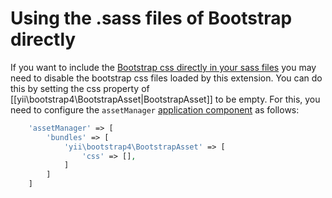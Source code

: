 Using the .sass files of Bootstrap directly
===========================================

If you want to include the [Bootstrap css directly in your sass files](http://getbootstrap.com/getting-started/#customizing)
you may need to disable the bootstrap css files loaded by this extension.
You can do this by setting the css property of [[yii\bootstrap4\BootstrapAsset|BootstrapAsset]] to be empty.
For this, you need to configure the `assetManager` [application component](https://github.com/yiisoft/yii2/blob/master/docs/guide/structure-application-components.md) as follows:

```php
    'assetManager' => [
        'bundles' => [
            'yii\bootstrap4\BootstrapAsset' => [
                'css' => [],
            ]
        ]
    ]
```
